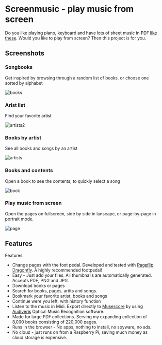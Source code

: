 # Screenmusic - play music from screen
Do you like playing piano, keyboard and have lots of sheet music in PDF <a href="http://www.jososoft.dk/yamaha/sheets.htm">like these</a>.
Would you like to play from screen? Then this project is for you. 

## Screenshots
### Songbooks
Get inspired by browsing through a random list of books, or choose one sorted by alphabet

![books](https://github.com/jeltechnologies/sheetmusic/assets/153366704/52045a31-a538-4388-90f1-5fc3cbfe059d)

### Arist list
Find your favorite artist 

![artists2](https://github.com/jeltechnologies/sheetmusic/assets/153366704/a5d07d7b-c70e-42ae-a89d-8f005a941be0)

### Books by artist
See all books and songs by an artist

![artists](https://github.com/jeltechnologies/sheetmusic/assets/153366704/64fb381a-ef51-4d16-94ce-c048490cd188)

### Books and contents
Open a book to see the contents, to quickly select a song

![book](https://github.com/jeltechnologies/sheetmusic/assets/153366704/20f6593e-b49c-45a9-91fa-6c5eb5e20185)

### Play music from screen
Open the pages on fullscreen, side by side in lanscape, or page-by-page in portrait mode.

![page](https://github.com/jeltechnologies/sheetmusic/assets/153366704/fb7d28a7-4311-4dc1-953f-f93a26495441)

## Features
Features

- Change pages with the foot pedal. Developed and tested with <a href="https://www.pageflip.com/">Pageflip Dragonfly</a>. A highly recommended footpedal!
- Easy - Just add your files. All thumbnails are automatically generated. Accepts PDF, PNG and JPG.
- Download books or pages
- Search for books, pages, artits and songs.
- Bookmark your favorite artist, books and songs
- Continue were you left, with history function
- Listen to the music in Midi. Export directly to <a href="https://musescore.org">Musescore</a> by using <a href="https://github.com/Audiveris">Audiveris</a> Optical Music Recognition software. 
- Made for large PDF collections. Serving my expanding collection of 8,000 books consisting of 220,000 pages.
- Runs in the browser - No apps, nothing to install, no spyware, no ads.
- No cloud - just runs on from a Raspberry Pi, saving much money as cloud storage is expensive.



